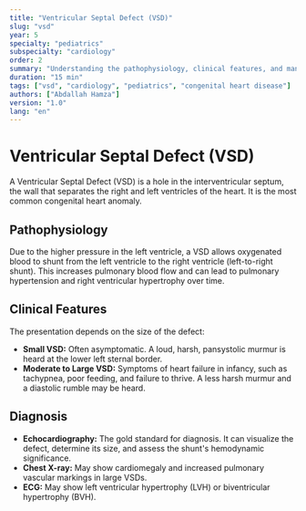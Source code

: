```yaml
---
title: "Ventricular Septal Defect (VSD)"
slug: "vsd"
year: 5
specialty: "pediatrics"
subspecialty: "cardiology"
order: 2
summary: "Understanding the pathophysiology, clinical features, and management of VSD, the most common congenital heart defect."
duration: "15 min"
tags: ["vsd", "cardiology", "pediatrics", "congenital heart disease"]
authors: ["Abdallah Hamza"]
version: "1.0"
lang: "en"
---
```


# Ventricular Septal Defect (VSD)

A Ventricular Septal Defect (VSD) is a hole in the interventricular septum, the wall that separates the right and left ventricles of the heart. It is the most common congenital heart anomaly.

## Pathophysiology

Due to the higher pressure in the left ventricle, a VSD allows oxygenated blood to shunt from the left ventricle to the right ventricle (left-to-right shunt). This increases pulmonary blood flow and can lead to pulmonary hypertension and right ventricular hypertrophy over time.

## Clinical Features

The presentation depends on the size of the defect:
-   **Small VSD:** Often asymptomatic. A loud, harsh, pansystolic murmur is heard at the lower left sternal border.
-   **Moderate to Large VSD:** Symptoms of heart failure in infancy, such as tachypnea, poor feeding, and failure to thrive. A less harsh murmur and a diastolic rumble may be heard.

## Diagnosis
-   **Echocardiography:** The gold standard for diagnosis. It can visualize the defect, determine its size, and assess the shunt's hemodynamic significance.
-   **Chest X-ray:** May show cardiomegaly and increased pulmonary vascular markings in large VSDs.
-   **ECG:** May show left ventricular hypertrophy (LVH) or biventricular hypertrophy (BVH).

